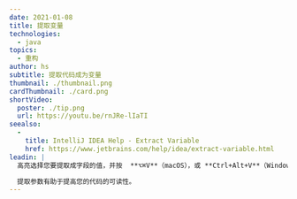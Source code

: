 ```yaml
---
date: 2021-01-08
title: 提取变量
technologies:
  - java
topics:
  - 重构
author: hs
subtitle: 提取代码成为变量
thumbnail: ./thumbnail.png
cardThumbnail: ./card.png
shortVideo:
  poster: ./tip.png
  url: https://youtu.be/rnJRe-lIaTI
seealso:
  - 
    title: IntelliJ IDEA Help - Extract Variable
    href: https://www.jetbrains.com/help/idea/extract-variable.html
leadin: |
  高亮选择您要提取成字段的值，并按  **⌥⌘V**（macOS），或 **Ctrl+Alt+V**（Windows/Linux）来提取它。

  提取参数有助于提高您的代码的可读性。
---
```


